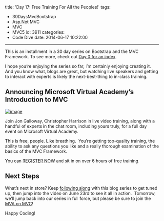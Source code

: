 title: 'Day 17: Free Training For All the Peoples!'
tags:
  - 30DaysMvcBootstrap
  - Asp.Net MVC
  - MVC
  - MVC5
id: 3911
categories:
  - Code Dive
date: 2014-06-17 10:22:00
---

This is an installment in a 30 day series on Bootstrap and the MVC Framework. To see more, check out [Day 0 for an index](http://jameschambers.com/2014/06/day-0-boothstrapping-mvc-for-the-next-30-days/).

I hope you’re enjoying the series so far, I’m certainly enjoying creating it. And you know what, blogs are great, but watching live speakers and getting to interact with experts is likely the next-best-thing to in-class training.

## Announcing Microsoft Virtual Academy’s Introduction to MVC

[![image](https://jcblogimages.blob.core.windows.net/img/2014/06/image33.png "image")](http://www.microsoftvirtualacademy.com/liveevents/introduction-to-asp-net-mvc?prid=ca_mvpjc)

Join Jon Galloway, Christopher Harrison in live video training, along with a handful of experts in the chat room, including yours truly, for a full day event on Microsoft Virtual Academy.

This is free, people. Like breathing.&nbsp; You’re getting top-quality training, the ability to ask any questions you like and a really thorough examination of the basics of the MVC Framework.

You can [REGISTER NOW](http://www.microsoftvirtualacademy.com/liveevents/introduction-to-asp-net-mvc?prid=ca_mvpjc) and sit in on over 6 hours of free training.

## Next Steps

What’s next in store? Keep [following along](http://jameschambers.com/2014/06/day-0-boothstrapping-mvc-for-the-next-30-days/) with this blog series to get tuned up, then jump into the video on June 23rd to see it all in action.&nbsp; Tomorrow, we’ll jump back into our series in full force, but please be sure to join the [MVA on MVC](http://www.microsoftvirtualacademy.com/liveevents/introduction-to-asp-net-mvc?prid=ca_mvpjc)!

Happy Coding!